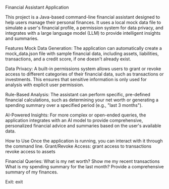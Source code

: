 Financial Assistant Application

This project is a Java-based command-line financial assistant designed to help users manage their personal finances. It uses a local mock data file to simulate a user's financial profile, a permission system for data privacy, and integrates with a large language model (LLM) to provide intelligent insights and summaries.

Features
Mock Data Generation: The application can automatically create a mock_data.json file with sample financial data, including assets, liabilities, transactions, and a credit score, if one doesn't already exist.

Data Privacy: A built-in permissions system allows users to grant or revoke access to different categories of their financial data, such as transactions or investments. This ensures that sensitive information is only used for analysis with explicit user permission.

Rule-Based Analysis: The assistant can perform specific, pre-defined financial calculations, such as determining your net worth or generating a spending summary over a specified period (e.g., "last 3 months").

AI-Powered Insights: For more complex or open-ended queries, the application integrates with an AI model to provide comprehensive, personalized financial advice and summaries based on the user's available data.

How to Use
Once the application is running, you can interact with it through the command line.
Grant/Revoke Access:
grant access to transactions
revoke access to assets

Financial Queries:
What is my net worth?
Show me my recent transactions
What is my spending summary for the last month?
Provide a comprehensive summary of my finances.

Exit:
exit
